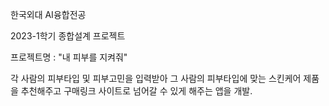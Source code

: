 한국외대 AI융합전공



2023-1학기 종합설계 프로젝트

프로젝트명 : "내 피부를 지켜줘"

각 사람의 피부타입 및 피부고민을 입력받아 그 사람의 피부타입에 맞는
스킨케어 제품을 추천해주고 구매링크 사이트로 넘어갈 수 있게 해주는 앱을 개발.




